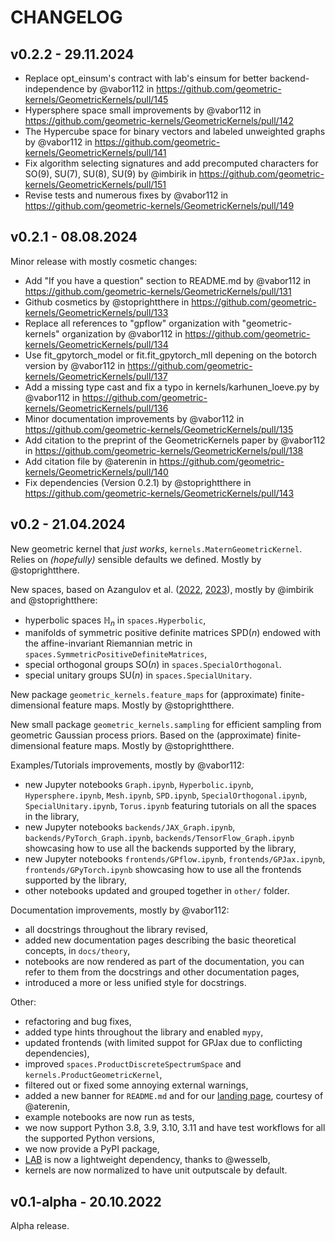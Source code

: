 # CHANGELOG

## v0.2.2 - 29.11.2024
* Replace opt_einsum's contract with lab's einsum for better backend-independence by @vabor112 in https://github.com/geometric-kernels/GeometricKernels/pull/145
* Hypersphere space small improvements by @vabor112 in https://github.com/geometric-kernels/GeometricKernels/pull/142
* The Hypercube space for binary vectors and labeled unweighted graphs by @vabor112 in https://github.com/geometric-kernels/GeometricKernels/pull/141
* Fix algorithm selecting signatures and add precomputed characters for SO(9), SU(7), SU(8), SU(9) by @imbirik in https://github.com/geometric-kernels/GeometricKernels/pull/151
* Revise tests and numerous fixes by @vabor112 in https://github.com/geometric-kernels/GeometricKernels/pull/149

## v0.2.1 - 08.08.2024
 Minor release with mostly cosmetic changes:
* Add "If you have a question" section to README.md by @vabor112 in https://github.com/geometric-kernels/GeometricKernels/pull/131
* Github cosmetics by @stoprightthere in https://github.com/geometric-kernels/GeometricKernels/pull/133
* Replace all references to "gpflow" organization with "geometric-kernels" organization by @vabor112 in https://github.com/geometric-kernels/GeometricKernels/pull/134
* Use fit_gpytorch_model or fit.fit_gpytorch_mll depening on the botorсh version by @vabor112 in https://github.com/geometric-kernels/GeometricKernels/pull/137
* Add a missing type cast and fix a typo in kernels/karhunen_loeve.py by @vabor112 in https://github.com/geometric-kernels/GeometricKernels/pull/136
* Minor documentation improvements by @vabor112 in https://github.com/geometric-kernels/GeometricKernels/pull/135
* Add citation to the preprint of the GeometricKernels paper by @vabor112 in https://github.com/geometric-kernels/GeometricKernels/pull/138
* Add citation file by @aterenin in https://github.com/geometric-kernels/GeometricKernels/pull/140
* Fix dependencies (Version 0.2.1) by @stoprightthere in https://github.com/geometric-kernels/GeometricKernels/pull/143

## v0.2 - 21.04.2024
 New geometric kernel that *just works*, `kernels.MaternGeometricKernel`. Relies on *(hopefully)* sensible defaults we defined. Mostly by @stoprightthere.

New spaces, based on Azangulov et al. ([2022](https://arxiv.org/abs/2208.14960), [2023](https://arxiv.org/abs/2301.13088)), mostly by @imbirik and @stoprightthere:
- hyperbolic spaces $\mathbb{H}_n$ in `spaces.Hyperbolic`,
- manifolds of symmetric positive definite matrices $\mathrm{SPD}(n)$ endowed with the affine-invariant Riemannian metric in `spaces.SymmetricPositiveDefiniteMatrices`,
- special orthogonal groups $\mathrm{SO}(n)$ in `spaces.SpecialOrthogonal`.
- special unitary groups $\mathrm{SU}(n)$ in `spaces.SpecialUnitary`.

New package `geometric_kernels.feature_maps` for (approximate) finite-dimensional feature maps. Mostly by @stoprightthere.

New small package `geometric_kernels.sampling` for efficient sampling from geometric Gaussian process priors. Based on the (approximate) finite-dimensional feature maps. Mostly by @stoprightthere.

Examples/Tutorials improvements, mostly by @vabor112:
- new Jupyter notebooks `Graph.ipynb`, `Hyperbolic.ipynb`, `Hypersphere.ipynb`, `Mesh.ipynb`, `SPD.ipynb`, `SpecialOrthogonal.ipynb`, `SpecialUnitary.ipynb`, `Torus.ipynb` featuring tutorials on all the spaces in the library,
- new Jupyter notebooks `backends/JAX_Graph.ipynb`, `backends/PyTorch_Graph.ipynb`, `backends/TensorFlow_Graph.ipynb` showcasing how to use all the backends supported by the library,
- new Jupyter notebooks `frontends/GPflow.ipynb`, `frontends/GPJax.ipynb`, `frontends/GPyTorch.ipynb` showcasing how to use all the frontends supported by the library,
- other notebooks updated and grouped together in `other/` folder.


Documentation improvements, mostly by @vabor112:
- all docstrings throughout the library revised,
- added new documentation pages describing the basic theoretical concepts, in `docs/theory`,
- notebooks are now rendered as part of the documentation, you can refer to them from the docstrings and other documentation pages,
- introduced a more or less unified style for docstrings.

Other:
- refactoring and bug fixes,
- added type hints throughout the library and enabled `mypy`,
- updated frontends (with limited suppot for GPJax due to conflicting dependencies),
- improved `spaces.ProductDiscreteSpectrumSpace` and `kernels.ProductGeometricKernel`,
- filtered out or fixed some annoying external warnings,
- added a new banner for `README.md` and for our [landing page](https://geometric-kernels.github.io/), courtesy of @aterenin,
- example notebooks are now run as tests,
- we now support Python 3.8, 3.9, 3.10, 3.11 and have test workflows for all the supported Python versions,
- we now provide a PyPI package,
- [LAB](https://github.com/wesselb/lab) is now a lightweight dependency, thanks to @wesselb,
- kernels are now normalized to have unit outputscale by default.

## v0.1-alpha - 20.10.2022
Alpha release.
